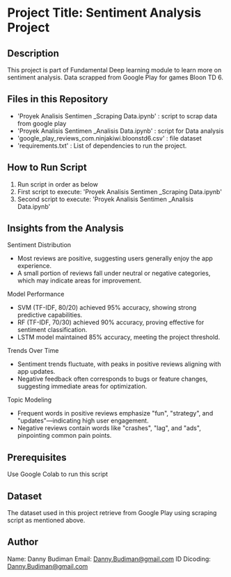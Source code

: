 # Project Title: Sentiment Analysis Project

## Description

This project is part of Fundamental Deep learning module to learn more on sentiment analysis. Data scrapped from Google Play for games Bloon TD 6.

## Files in this Repository

* 'Proyek Analisis Sentimen \_Scraping Data.ipynb' : script to scrap data from google play
* 'Proyek Analisis Sentimen \_Analisis Data.ipynb' : script for Data analysis
* 'google\_play\_reviews\_com.ninjakiwi.bloonstd6.csv' : file dataset
* 'requirements.txt' : List of dependencies to run the project.

## How to Run Script

1. Run script in order as below
2. First script to execute: 'Proyek Analisis Sentimen \_Scraping Data.ipynb'
3. Second script to execute: 'Proyek Analisis Sentimen \_Analisis Data.ipynb'

## Insights from the Analysis

Sentiment Distribution

* Most reviews are positive, suggesting users generally enjoy the app experience.
* A small portion of reviews fall under neutral or negative categories, which may indicate areas for improvement.

Model Performance

* SVM (TF-IDF, 80/20) achieved 95% accuracy, showing strong predictive capabilities.
* RF (TF-IDF, 70/30) achieved 90% accuracy, proving effective for sentiment classification.
* LSTM model maintained 85% accuracy, meeting the project threshold.

Trends Over Time

* Sentiment trends fluctuate, with peaks in positive reviews aligning with app updates.
* Negative feedback often corresponds to bugs or feature changes, suggesting immediate areas for optimization.

Topic Modeling

* Frequent words in positive reviews emphasize "fun", "strategy", and "updates"—indicating high user engagement.
* Negative reviews contain words like "crashes", "lag", and "ads", pinpointing common pain points.

## Prerequisites

Use Google Colab to run this script

## Dataset

The dataset used in this project retrieve from Google Play using scraping script as mentioned above.

## Author

Name: Danny Budiman
Email: Danny.Budiman@gmail.com
ID Dicoding: Danny.Budiman@gmail.com

